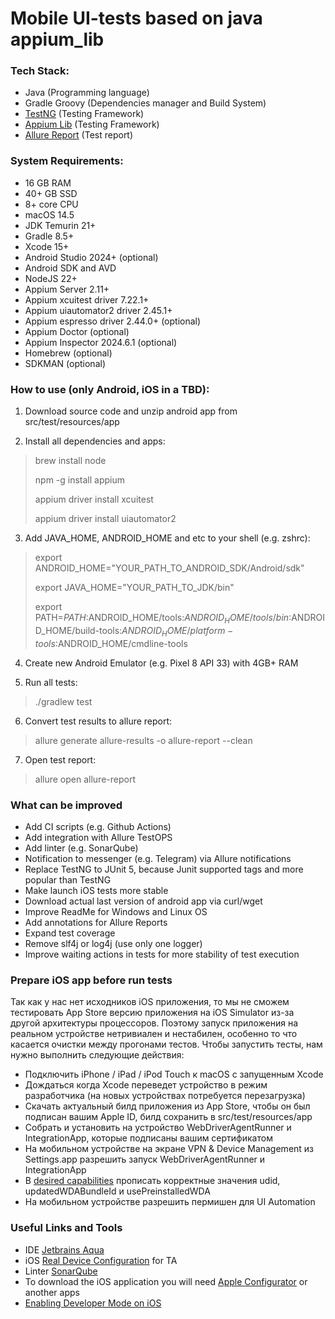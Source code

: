 # Mobile UI-tests based on java appium_lib 

### **Tech Stack**:
- Java (Programming language)
- Gradle Groovy (Dependencies manager and Build System)
- [TestNG](https://testng.org) (Testing Framework)
- [Appium Lib](https://github.com/appium/java-client) (Testing Framework)
- [Allure Report](https://allurereport.org/docs/testng/) (Test report)

### **System Requirements**:
- 16 GB RAM
- 40+ GB SSD
- 8+ core CPU
- macOS 14.5
- JDK Temurin 21+
- Gradle 8.5+
- Xcode 15+
- Android Studio 2024+ (optional)
- Android SDK and AVD
- NodeJS 22+
- Appium Server 2.11+
- Appium xcuitest driver 7.22.1+
- Appium uiautomator2 driver 2.45.1+
- Appium espresso driver 2.44.0+ (optional)
- Appium Doctor (optional)
- Appium Inspector 2024.6.1 (optional)
- Homebrew (optional)
- SDKMAN (optional)

### How to use (only Android, iOS in a TBD):

1.  Download source code and unzip android app from src/test/resources/app

2.  Install all dependencies and apps:
> brew install node
> 
> npm -g install appium
> 
> appium driver install xcuitest
> 
> appium driver install uiautomator2

3.  Add JAVA_HOME, ANDROID_HOME and etc to your shell (e.g. zshrc):
> export ANDROID_HOME="YOUR_PATH_TO_ANDROID_SDK/Android/sdk"
> 
> export JAVA_HOME="YOUR_PATH_TO_JDK/bin"
> 
> export PATH=$PATH:$ANDROID_HOME/tools:$ANDROID_HOME/tools/bin:$ANDROID_HOME/build-tools:$ANDROID_HOME/platform-tools:$ANDROID_HOME/cmdline-tools

4.  Create new Android Emulator (e.g. Pixel 8 API 33) with 4GB+ RAM

5.  Run all tests:
>  ./gradlew test

6.  Convert test results to allure report:
> allure generate allure-results -o allure-report --clean

7.  Open test report:
> allure open allure-report

### What can be improved
- Add CI scripts (e.g. Github Actions)
- Add integration with Allure TestOPS
- Add linter (e.g. SonarQube)
- Notification to messenger (e.g. Telegram) via Allure notifications
- Replace TestNG to JUnit 5, because Junit supported tags and more popular than TestNG
- Make launch iOS tests more stable
- Download actual last version of android app via curl/wget
- Improve ReadMe for Windows and Linux OS
- Add annotations for Allure Reports
- Expand test coverage 
- Remove slf4j or log4j (use only one logger)
- Improve waiting actions in tests for more stability of test execution

### Prepare iOS app before run tests
Так как у нас нет исходников iOS приложения, то мы не сможем тестировать App Store версию приложения на iOS Simulator 
из-за другой архитектуры процессоров. Поэтому запуск приложения на реальном устройстве нетривиален и нестабилен, 
особенно то что касается очистки между прогонами тестов. Чтобы запустить тесты, нам нужно выполнить следующие действия:

- Подключить iPhone / iPad / iPod Touch к macOS с запущенным Xcode
- Дождаться когда Xcode переведет устройство в режим разработчика (на новых устройствах потребуется перезагрузка)
- Скачать актуальный билд приложения из App Store, чтобы он был подписан вашим Apple ID, билд сохранить в src/test/resources/app
- Собрать и установить на устройство WebDriverAgentRunner и IntegrationApp, которые подписаны вашим сертификатом
- На мобильном устройстве на экране VPN & Device Management из Settings.app разрешить запуск WebDriverAgentRunner и IntegrationApp
- В [desired capabilities](https://appium.io/docs/en/latest/guides/caps/) прописать корректные значения udid, updatedWDABundleId и usePreinstalledWDA
- На мобильном устройстве разрешить пермишен для UI Automation

### Useful Links and Tools
- IDE [Jetbrains Aqua](https://www.jetbrains.com/aqua/)
- iOS [Real Device Configuration](https://appium.github.io/appium-xcuitest-driver/latest/preparation/real-device-config/) for TA
- Linter [SonarQube](https://www.sonarsource.com/products/sonarqube/)
- To download the iOS application you will need [Apple Configurator](https://support.apple.com/apple-configurator) or another apps
- [Enabling Developer Mode on iOS](https://developer.apple.com/documentation/xcode/enabling-developer-mode-on-a-device)

